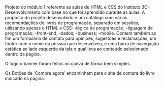 Projeto do módulo 1 referente as aulas de HTML e CSS do Instituto 3C+.
Desenvolvimento com base no que foi aprendido durante as aulas.
A propósta do projeto desenvolvido é um catálogo com várias recomendações de livros de programação, separado em sessões, utilizando apenas o HTML e CSS:
-lógica de programação;
-liguagem de programação;
-front-end;
-dados;
-business;
-mobile.
Contem também ao fim um formulário de contato para opiniões, sugestões e reclamações,
um footer com o nome da pessoa que desenvolveu,
e uma barra de navegação estática ao lado esquerdo da tela o qual leva ao conteúdo selecionado dentro da página.

O logo o banner foram feitos no canva de forma bem simples.

Os Botões de 'Compre agora' encaminham para o site de compra do livro indicado na página.